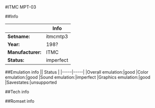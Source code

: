 #ITMC MPT-03

##Info

||Info|
|-----|-----|
|**Setname:**|itmcmtp3
|**Year:**|198?
|**Manufacturer:**|ITMC
|**Status:**|imperfect

##Emulation info
|| Status |
|-----|-----|
|Overall emulation:|good
|Color emulation:|good
|Sound emulation:|imperfect
|Graphics emulation:|good
|Savestates:|unsupported

##Tech info

##Romset info

<!--- START OF EDITED COMMENT DO NOT TOUCH TEXT ABOVE-->
